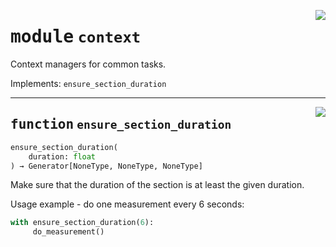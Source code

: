 <!-- markdownlint-disable -->

<a href="https://github.com/tum-esm/utils/tree/main/tum_esm_utils/context.py#L0"><img align="right" style="float:right;" src="https://img.shields.io/badge/-source-cccccc?style=flat-square"></a>

# <kbd>module</kbd> `context`
Context managers for common tasks. 

Implements: `ensure_section_duration` 


---

<a href="https://github.com/tum-esm/utils/tree/main/context/ensure_section_duration#L10"><img align="right" style="float:right;" src="https://img.shields.io/badge/-source-cccccc?style=flat-square"></a>

## <kbd>function</kbd> `ensure_section_duration`

```python
ensure_section_duration(
    duration: float
) → Generator[NoneType, NoneType, NoneType]
```

Make sure that the duration of the section is at least the given duration. 

Usage example - do one measurement every 6 seconds: 

```python
with ensure_section_duration(6):
     do_measurement()
``` 


